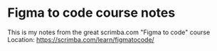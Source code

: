# Figma to code course notes
This is my notes from the great scrimba.com "Figma to code" course
Location:  https://scrimba.com/learn/figmatocode/
